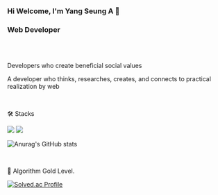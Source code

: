 ### Hi Welcome, I'm Yang Seung A 👋

<!--
**tmddk512/tmddk512** is a ✨ _special_ ✨ repository because its `README.md` (this file) appears on your GitHub profile.

Here are some ideas to get you started:

- 🔭 I’m currently working on ...
- 🌱 I’m currently learning ...
- 👯 I’m looking to collaborate on ...
- 🤔 I’m looking for help with ...
- 💬 Ask me about ...
- 📫 How to reach me: ...
- 😄 Pronouns: ...
- ⚡ Fun fact: ...
-->

<h3>Web Developer </h3><br><br>

<p> Developers who create beneficial social values </p> 
<p> A developer who thinks, researches, creates, and connects to practical realization by web </p><br>

<p>🛠 Stacks </p>
<img src="https://img.shields.io/badge/MYSQL-4479A1?style=flat-square&logo=MYSQL&logoColor=white"/> <img src="https://img.shields.io/badge/JavaScript-F7DF1E?style=flat-square&logo=JavaScript&logoColor=white"/>

![Anurag's GitHub stats](https://github-readme-stats.vercel.app/api?username=tmddk512&show_icons=true&theme=radical)



<br>
<p>🏅 Algorithm Gold Level. </p>

[![Solved.ac Profile](http://mazassumnida.wtf/api/v2/generate_badge?boj=tmddk512)](https://solved.ac/tmddk512/)  

